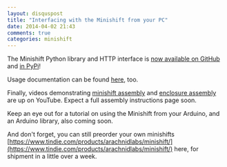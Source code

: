 ```yaml
---
layout: disquspost
title: "Interfacing with the Minishift from your PC"
date: 2014-04-02 21:43
comments: true
categories: minishift
---
```


The Minishift Python library and HTTP interface is [now available on GitHub](https://github.com/arachnidlabs/minishift-python/) and [in PyPi](https://pypi.python.org/pypi/minishift-python/)!

Usage documentation can be found [here](/minishift/usage.html), too.

Finally, videos demonstrating [minishift assembly](https://www.youtube.com/watch?v=jKgj40gf_Nw) and [enclosure assembly](https://www.youtube.com/watch?v=pWxk8cZX4R4) are up on YouTube. Expect a full assembly instructions page soon.

Keep an eye out for a tutorial on using the Minishift from your Arduino, and an Arduino library, also coming soon.

And don't forget, you can still preorder your own minishifts [https://www.tindie.com/products/arachnidlabs/minishift/](https://www.tindie.com/products/arachnidlabs/minishift/) here, for shipment in a little over a week.
